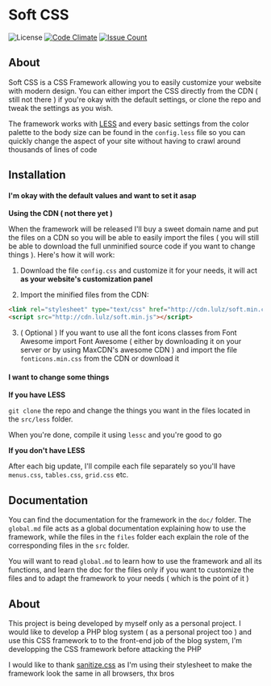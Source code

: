# Soft CSS

![License](https://img.shields.io/github/license/rominou34/soft-css.svg)
[![Code Climate](https://codeclimate.com/github/Rominou34/soft-css/badges/gpa.svg)](https://codeclimate.com/github/Rominou34/soft-css)
[![Issue Count](https://codeclimate.com/github/Rominou34/soft-css/badges/issue_count.svg)](https://codeclimate.com/github/Rominou34/soft-css)

## About

Soft CSS is a CSS Framework allowing you to easily customize your website with modern design. You can either import the CSS directly from the CDN ( still not there ) if you're okay with the default settings, or clone the repo and tweak the settings as you wish.

The framework works with [LESS](http://lesscss.org/) and every basic settings from the color palette to the body size can be found in the `config.less` file so you can quickly change the aspect of your site without having to crawl around thousands of lines of code

## Installation

#### I'm okay with the default values and want to set it asap

**Using the CDN ( not there yet )**

When the framework will be released I'll buy a sweet domain name and put the files on a CDN so you will be able to easily import the files ( you will still be able to download the full unminified source code if you want to change things ). Here's how it will work:

1. Download the file `config.css` and customize it for your needs, it will act **as your website's customization panel**

2. Import the minified files from the CDN:

  ```html
  <link rel="stylesheet" type="text/css" href="http://cdn.lulz/soft.min.css">
  <script src="http://cdn.lulz/soft.min.js"></script>
  ```

3. ( Optional ) If you want to use all the font icons classes from Font Awesome import Font Awesome ( either by downloading it on your server or by using MaxCDN's awesome CDN ) and import the file `fonticons.min.css` from the CDN or download it

#### I want to change some things

**If you have LESS**

`git clone` the repo and change the things you want in the files located in the `src/less` folder.

When you're done, compile it using `lessc` and you're good to go

**If you don't have LESS**

After each big update, I'll compile each file separately so you'll have `menus.css`, `tables.css`, `grid.css` etc.

## Documentation

You can find the documentation for the framework in the `doc/` folder. The `global.md` file acts as a global documentation explaining how to use the framework, while the files in the `files` folder each explain the role of the corresponding files in the `src` folder.

You will want to read `global.md` to learn how to use the framework and all its functions, and learn the doc for the files only if you want to customize the files and to adapt the framework to your needs ( which is the point of it )

## About

This project is being developed by myself only as a personal project. I would like to develop a PHP blog system ( as a personal project too ) and use this CSS framework to to the front-end job of the blog system, I'm developping the CSS framework before attacking the PHP

I would like to thank [sanitize.css](https://github.com/10up/sanitize.css) as I'm using their stylesheet to make the framework look the same in all browsers, thx bros
